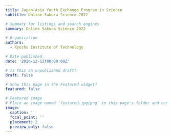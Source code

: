 ```yaml
---
title: Japan-Asia Youth Exchange Program in Science
subtitle: Online Sakura Science 2022

# Summary for listings and search engines
summary: Online Sakura Science 2022

# Organization
authors:
  - Kyushu Institute of Technology

# Date published
date: '2020-12-13T00:00:00Z'

# Is this an unpublished draft?
draft: false

# Show this page in the Featured widget?
featured: false

# Featured image
# Place an image named `featured.jpg/png` in this page's folder and customize its options here.
image:
  caption: ''
  focal_point: ''
  placement: 2
  preview_only: false
---
```


